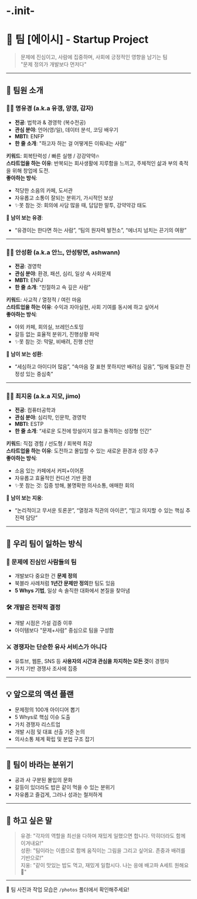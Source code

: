 # -.init-
# 🚀 팀 [에이시] - Startup Project

> 문제에 진심이고, 사람에 집중하며, 사회에 긍정적인 영향을 남기는 팀  
> "문제 정의가 개발보다 먼저다"

---

## 👥 팀원 소개

### 🧑‍🚀 명유경 (a.k.a 유갱, 양갱, 감자)
- **전공**: 법학과 & 경영학 (복수전공)  
- **관심 분야**: 언어(영/일), 데이터 분석, 코딩 배우기  
- **MBTI**: ENFP  
- **한 줄 소개**: "하고자 하는 걸 어떻게든 이뤄내는 사람"

**키워드**: 회복탄력성 / 빠른 실행 / 강강약약🔥  
**스타트업을 하는 이유**: 반복되는 회사생활에 지루함을 느끼고, 주체적인 삶과 부의 축적을 위해 창업에 도전.  
**좋아하는 방식**:  
- 적당한 소음의 카페, 도서관  
- 자유롭고 소통이 잘되는 분위기, 가시적인 보상  
- ✨못 참는 것: 회의에 사담 많을 때, 답답한 말투, 강약약강 태도

**💬 남이 보는 유경**:  
- “유경이는 한다면 하는 사람”, “팀의 원자력 발전소”, “에너지 넘치는 끈기의 여왕”

---

### 🧑‍🚀 안성환 (a.k.a 안느, 안성탕면, ashwann)
- **전공**: 경영학  
- **관심 분야**: 환경, 패션, 심리, 일상 속 사회문제  
- **MBTI**: ENFJ  
- **한 줄 소개**: “친절하고 속 깊은 사람”

**키워드**: 사교적 / 열정적 / 여린 마음  
**스타트업을 하는 이유**: 수익과 자아실현, 사회 기여를 동시에 하고 싶어서  
**좋아하는 방식**:  
- 야외 카페, 회의실, 브레인스토밍  
- 갈등 없는 효율적 분위기, 진행상황 파악  
- ✨못 참는 것: 막말, 비배려, 진행 산만

**💬 남이 보는 성환**:  
- “세심하고 아이디어 많음”, “속마음 잘 표현 못하지만 배려심 깊음”, “팀에 필요한 진정성 있는 중심축”

---

### 🧑‍🚀 최지웅 (a.k.a 지모, jimo)
- **전공**: 컴퓨터공학과  
- **관심 분야**: 심리학, 인문학, 경영학  
- **MBTI**: ESTP  
- **한 줄 소개**: “새로운 도전에 망설이지 않고 돌격하는 성장형 인간”

**키워드**: 직접 경험 / 선도형 / 회복력 최강  
**스타트업을 하는 이유**: 도전하고 몰입할 수 있는 새로운 환경과 성장 추구  
**좋아하는 방식**:  
- 소음 있는 카페에서 커피+이어폰  
- 자유롭고 효율적인 컨디션 기반 환경  
- ✨못 참는 것: 집중 방해, 불명확한 의사소통, 애매한 회의

**💬 남이 보는 지웅**:  
- “논리적이고 무서운 토론꾼”, “열정과 직관의 아이콘”, “믿고 의지할 수 있는 핵심 추진력 담당”

---

## 🎯 우리 팀이 일하는 방식

### 🔎 문제에 진심인 사람들의 팀
- 개발보다 중요한 건 **문제 정의**
- 북블라 사례처럼 **1년간 문제만 정의**한 팀도 있음
- **5 Whys 기법**, 일상 속 솔직한 대화에서 본질을 찾아냄

### 🛠️ 개발은 전략적 결정
- 개발 시점은 가설 검증 이후  
- 아이템보다 "문제+사람" 중심으로 팀을 구성함

### ⚔️ 경쟁자는 단순한 유사 서비스가 아니다
- 유튜브, 웹툰, SNS 등 **사용자의 시간과 관심을 차지하는 모든 것**이 경쟁자
- 가치 기반 경쟁사 조사에 집중

---

## 💡 앞으로의 액션 플랜

- 문제정의 100개 아이디어 뽑기
- 5 Whys로 핵심 이슈 도출
- 가치 경쟁자 리스트업
- 개발 시점 및 대표 선출 기준 논의
- 의사소통 체계 확립 및 분업 구조 잡기

---

## 🧭 팀이 바라는 분위기

- 공과 사 구분된 몰입의 문화
- 갈등이 있더라도 밥은 같이 먹을 수 있는 분위기
- 자유롭고 즐겁게, 그러나 성과는 철저하게

---

## 🙌 하고 싶은 말

> 유경: "각자의 역할을 최선을 다하며 재밌게 일했으면 합니다. 막히더라도 함께 이겨내요!"  
> 성환: "팀이라는 이름으로 함께 움직이는 그림을 그리고 싶어요. 존중과 배려를 기반으로!"  
> 지웅: "같이 맛있는 밥도 먹고, 재밌게 일합시다. 나는 응애 배고파 A세트 원해요 🍱"

---

📸 팀 사진과 작업 모습은 `/photos` 폴더에서 확인해주세요!
